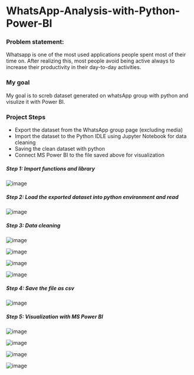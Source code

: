 # WhatsApp-Analysis-with-Python-Power-BI

### Problem statement:
Whatsapp is one of the most used applications people spent most of their time on. After realizing this, most people avoid being active always to increase their productivity in their day-to-day activities.

### My goal
My goal is to screb dataset generated on whatsApp group with python and visulize it with Power BI.

### Project Steps
- Export the dataset from the WhatsApp group page (excluding media)
- Import the dataset to the Python IDLE using Jupyter Notebook for data cleaning
- Saving the clean dataset with python
- Connect MS Power BI to the file saved above for visualization

##### Step 1: Import functions and library
![image](https://user-images.githubusercontent.com/50216723/164425596-112e866e-a40f-40c2-a8fc-78c14b3f4dbc.png)


##### Step 2: Load the exported dataset into python environment and read
![image](https://user-images.githubusercontent.com/50216723/164426269-17b6a38d-7f8f-4f25-8027-ec8580ee9103.png)


##### Step 3: Data cleaning
![image](https://user-images.githubusercontent.com/50216723/164426580-fdc1164e-3bc7-4e5d-8ef5-23be79037523.png)

![image](https://user-images.githubusercontent.com/50216723/164426942-885048ed-2628-4666-be28-30ffa8c4a0f9.png)

![image](https://user-images.githubusercontent.com/50216723/164427035-5081a6c8-a6d8-4344-b8a2-287b72088ea9.png)

![image](https://user-images.githubusercontent.com/50216723/164427215-f8ed1c81-697d-4b40-ba62-7cf174a19769.png)


##### Step 4: Save the file as csv
![image](https://user-images.githubusercontent.com/50216723/164427373-8e2eb29e-929f-4cc3-8417-0ec34eb0706a.png)

##### Step 5: Visualization with MS Power BI
![image](https://user-images.githubusercontent.com/50216723/164427990-b00aedff-532f-4bcf-81b5-e3d2c93e9493.png)

![image](https://user-images.githubusercontent.com/50216723/164428132-6c648f04-3b67-4659-a877-4b5940eefd33.png)

![image](https://user-images.githubusercontent.com/50216723/164428282-ba6a66af-855d-4d49-9ba9-6bb6f94e42d4.png)

![image](https://user-images.githubusercontent.com/50216723/164428364-7fbf609a-99e9-44ef-a781-3e86f8315909.png)



